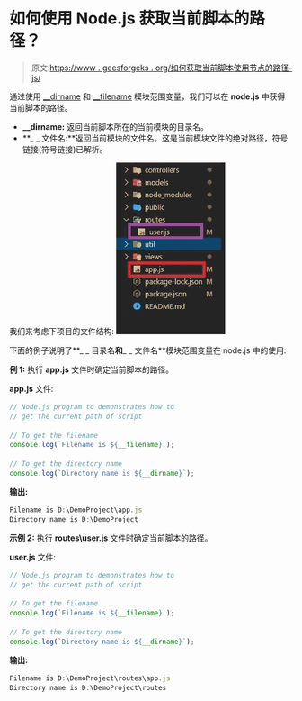 # 如何使用 Node.js 获取当前脚本的路径？

> 原文:[https://www . geesforgeks . org/如何获取当前脚本使用节点的路径-js/](https://www.geeksforgeeks.org/how-to-get-the-path-of-current-script-using-node-js/)

通过使用 [__dirname](https://nodejs.org/docs/latest/api/modules.html#modules_dirname) 和 [__filename](https://nodejs.org/docs/latest/api/modules.html#modules_filename) 模块范围变量，我们可以在 **node.js** 中获得当前脚本的路径。

*   **__dirname:** 返回当前脚本所在的当前模块的目录名。
*   **_ _ 文件名:**返回当前模块的文件名。这是当前模块文件的绝对路径，符号链接(符号链接)已解析。

我们来考虑下项目的文件结构:
![](img/49ba6f4a2934c8c7e18f5c9206586627.png)

下面的例子说明了**_ _ 目录名**和**_ _ 文件名**模块范围变量在 node.js 中的使用:

**例 1:** 执行 **app.js** 文件时确定当前脚本的路径。

**app.js** 文件:

```js
// Node.js program to demonstrates how to
// get the current path of script

// To get the filename
console.log(`Filename is ${__filename}`);

// To get the directory name
console.log(`Directory name is ${__dirname}`);
```

**输出:**

```js
Filename is D:\DemoProject\app.js
Directory name is D:\DemoProject

```

**示例 2:** 执行 **routes\user.js** 文件时确定当前脚本的路径。

**user.js** 文件:

```js
// Node.js program to demonstrates how to
// get the current path of script

// To get the filename
console.log(`Filename is ${__filename}`);

// To get the directory name
console.log(`Directory name is ${__dirname}`);
```

**输出:**

```js
Filename is D:\DemoProject\routes\app.js
Directory name is D:\DemoProject\routes

```